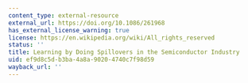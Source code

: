 ```yaml
---
content_type: external-resource
external_url: https://doi.org/10.1086/261968
has_external_license_warning: true
license: https://en.wikipedia.org/wiki/All_rights_reserved
status: ''
title: Learning by Doing Spillovers in the Semiconductor Industry
uid: ef9d8c5d-b3ba-4a8a-9020-4740c7f98d59
wayback_url: ''
---
```

